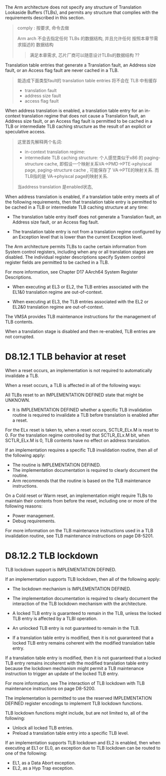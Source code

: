 The Arm architecture does not specify any structure of Translation Lookaside
Buffers (TLBs), and permits any structure that complies with the requirements
described in this section.

> comply : 按要求, 命令去做
>
> Arm arch 不会去指定任何 TLBs 的数据结构, 并且允许任何 按照本章节需求描述的
> 数据结构
>
>> 满足本章需求, 芯片厂商可以随意设计TLBs的数据结构 ??

Translation table entries that generate a Translation fault, an Address size
fault, or an Access flag fault are never cached in a TLB.

> 能造成下面类型fault的 translation table entries 将不会在 TLB 中有缓存
>
> * translation fault
> * address size fault
> * access flag fault

When address translation is enabled, a translation table entry for an
in-context translation regime that does not cause a Translation fault, an
Address size fault, or an Access flag fault is permitted to be cached in a TLB
or intermediate TLB caching structure as the result of an explicit or
speculative access.

> 这里首先解释两个名词:
> * in-context translation regime:
> * intermediate TLB caching structure: 个人感觉类似于x86 的 paging-structure cache,
>   即假设一个映射关系VA->PMD->PTE->phyiscal page, paging-structure cache , 可能保存了
>   VA->PTE的映射关系. 而TLB指的是 VA->phyiscal page的映射关系.
>
> 当address translation 是enabled状态, 

When address translation is enabled, if a translation table entry meets all of
the following requirements, then that translation table entry is permitted to
be cached in a TLB or intermediate TLB caching structure at any time:

* The translation table entry itself does not generate a Translation fault, an
  Address size fault, or an Access flag fault.

* The translation table entry is not from a translation regime configured by an
  Exception level that is lower than the current Exception level.

The Arm architecture permits TLBs to cache certain information from System
control registers, including when any or all translation stages are disabled.
The individual register descriptions specify System control register fields are
permitted to be cached in a TLB.

For more information, see Chapter D17 AArch64 System Register Descriptions.

* When executing at EL3 or EL2, the TLB entries associated with the EL1&0
  translation regime are out-of-context.

* When executing at EL3, the TLB entries associated with the EL2 or EL2&0
  translation regime are out-of-context.

The VMSA provides TLB maintenance instructions for the management of TLB
contents.

When a translation stage is disabled and then re-enabled, TLB entries are not
corrupted.

# D8.12.1 TLB behavior at reset

When a reset occurs, an implementation is not required to automatically
invalidate a TLB.

When a reset occurs, a TLB is affected in all of the following ways:

All TLBs reset to an IMPLEMENTATION DEFINED state that might be UNKNOWN.

* It is IMPLEMENTATION DEFINED whether a specific TLB invalidation routine is
  required to invalidate a TLB before translation is enabled after a reset.

For the ELx reset is taken to, when a reset occurs, SCTLR_ELx.M is reset to 0.
For the translation regime controlled by that SCTLR_ELx.M bit, when SCTLR_ELx.M
is 0, TLB contents have no effect on address translation.

If an implementation requires a specific TLB invalidation routine, then all of
the following apply:


* The routine is IMPLEMENTATION DEFINED.
* The implementation documentation is required to clearly document the routine.
* Arm recommends that the routine is based on the TLB maintenance instructions.

On a Cold reset or Warm reset, an implementation might require TLBs to maintain
their contents from before the reset, including one or more of the following
reasons:

* Power management.
* Debug requirements.

For more information on the TLB maintenance instructions used in a TLB
invalidation routine, see TLB maintenance instructions on page D8-5201.

# D8.12.2 TLB lockdown

TLB lockdown support is IMPLEMENTATION DEFINED.

If an implementation supports TLB lockdown, then all of the following apply:

* The lockdown mechanism is IMPLEMENTATION DEFINED.
* The implementation documentation is required to clearly document the
  interaction of the TLB lockdown mechanism with the architecture.

* A locked TLB entry is guaranteed to remain in the TLB, unless the locked TLB
  entry is affected by a TLBI operation.

* An unlocked TLB entry is not guaranteed to remain in the TLB.

* If a translation table entry is modified, then it is not guaranteed that a
  locked TLB entry remains coherent with the modified translation table entry.

If a translation table entry is modified, then it is not guaranteed that a
locked TLB entry remains incoherent with the modified translation table entry
because the lockdown mechanism might permit a TLB maintenance instruction to
trigger an update of the locked TLB entry.

For more information, see The interaction of TLB lockdown with TLB maintenance
instructions on page D8-5200.

The implementation is permitted to use the reserved IMPLEMENTATION DEFINED
register encodings to implement TLB lockdown functions.

TLB lockdown functions might include, but are not limited to, all of the
following:

* Unlock all locked TLB entries.
* Preload a translation table entry into a specific TLB level.

If an implementation supports TLB lockdown and EL2 is enabled, then when
executing at EL1 or EL0, an exception due to TLB lockdown can be routed to one
of the following:

* EL1, as a Data Abort exception.
* EL2, as a Hyp Trap exception.
